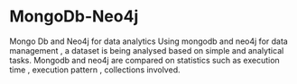 # MongoDb-Neo4j
Mongo Db and Neo4j for data analytics
Using mongodb and neo4j for data management , a dataset is being analysed based on simple and analytical tasks.
Mongodb and neo4j are compared on statistics such as execution time , execution pattern , collections involved.
